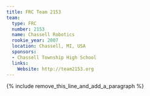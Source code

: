 ```yaml
---
title: FRC Team 2153
team:
  type: FRC
  number: 2153
  name: Chassell Robotics
  rookie_year: 2007
  location: Chassell, MI, USA
  sponsors:
  - Chassell Township High School
  links:
    Website: http://team2153.org
---
```


{% include remove_this_line_and_add_a_paragraph %}